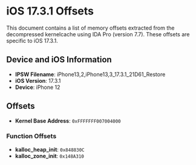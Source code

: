 # iOS 17.3.1 Offsets

This document contains a list of memory offsets extracted from the decompressed kernelcache using IDA Pro (version 7.7). These offsets are specific to iOS 17.3.1.

## Device and iOS Information

- **IPSW Filename**: iPhone13,2,iPhone13,3_17.3.1_21D61_Restore
- **iOS Version**: 17.3.1
- **Device**: iPhone 12

## Offsets

- **Kernel Base Address**: `0xFFFFFFF007004000`

### Function Offsets

- **kalloc_heap_init**: `0x848830C`
- **kalloc_zone_init**: `0x148A310`
